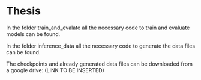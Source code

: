 # Thesis

In the folder train_and_evalate all the necessary code to train and evaluate models can be found.

In the folder inference_data all the necessary code to generate the data files can be found.

The checkpoints and already generated data files can be downloaded from a google drive:
(LINK TO BE INSERTED)
